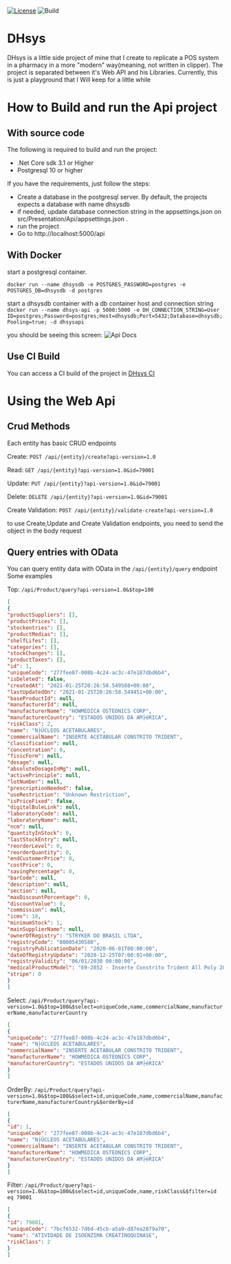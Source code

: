 [![License](https://img.shields.io/pypi/l/ansicolortags.svg)](https://img.shields.io/github/license/adnanioricce/DHsys)
![Build](https://img.shields.io/github/workflow/status/adnanioricce/DHsys/ci/master)

# DHsys
DHsys is a little side project of mine that I create to replicate a POS system in a pharmacy in a more "modern" way(meaning, not written in clipper). The project is separated between it's Web API and his Libraries. Currently, this is just a playground that I Will keep for a little while
# How to Build and run the Api project

## With source code

The following is required to build and run the project:

- .Net Core sdk 3.1 or Higher
- Postgresql 10 or higher

If you have the requirements, just follow the steps:

- Create a database in the postgresql server. By default, the projects expects a database with name dhsysdb
- if needed, update database connection string in the appsettings.json on src/Presentation/Api/appsettings.json .
- run the project
- Go to http://localhost:5000/api
## With Docker

start a postgresql container.

```docker run --name dhsysdb -e POSTGRES_PASSWORD=postgres -e POSTGRES_DB=dhsysdb -d postgres```

start a dhsysdb container with a db container host and connection string 
```docker run --name dhsys-api -p 5000:5000 -e DH_CONNECTION_STRING=User ID=postgres;Password=postgres;Host=dhsysdb;Port=5432;Database=dhsysdb;Pooling=true; -d dhsysapi```

you should be seeing this screen:
![Api Docs](./docs/img/api_swagger.png)
## Use CI Build
You can access a CI build of the project in [DHsys CI](http://dhsysapi.adnangonzagaci.com/api/v1/)

# Using the Web Api
## Crud Methods
Each entity has basic CRUD endpoints

Create: ``POST /api/{entity}/create?api-version=1.0``

Read: ``GET /api/{entity}?api-version=1.0&id=79001``

Update: ``PUT /api/{entity}?api-version=1.0&id=79001``

Delete: ``DELETE /api/{entity}?api-version=1.0&id=79001``

Create Validation: ``POST /api/{entity}/validate-create?api-version=1.0``

to use Create,Update and Create Validation endpoints, you need to send the object in the body request

## Query entries with OData
You can query entity data with OData in the ``/api/{entity}/query`` endpoint
Some examples 

Top: ``/api/Product/query?api-version=1.0&$top=100``
```json
[
{
"productSuppliers": [],
"productPrices": [],
"stockentries": [],
"productMedias": [],
"shelfLifes": [],
"categories": [],
"stockChanges": [],
"productTaxes": [],
"id": 1,
"uniqueCode": "277fee87-008b-4c24-ac3c-47e187dbd6b4",
"isDeleted": false,
"createdAt": "2021-01-25T20:26:58.549588+00:00",
"lastUpdatedOn": "2021-01-25T20:26:58.549451+00:00",
"baseProductId": null,
"manufacturerId": null,
"manufacturerName": "HOWMEDICA OSTEONICS CORP",
"manufacturerCountry": "ESTADOS UNIDOS DA AM├ëRICA",
"riskClass": 2,
"name": "N├ÜCLEOS ACETABULARES",
"commercialName": "INSERTE ACETABULAR CONSTRITO TRIDENT",
"classification": null,
"concentration": 0,
"fisicForm": null,
"dosage": null,
"absoluteDosageInMg": null,
"activePrinciple": null,
"lotNumber": null,
"prescriptionNeeded": false,
"useRestriction": "Unknown Restriction",
"isPriceFixed": false,
"digitalBuleLink": null,
"laboratoryCode": null,
"laboratoryName": null,
"ncm": null,
"quantityInStock": 0,
"lastStockEntry": null,
"reorderLevel": 0,
"reorderQuantity": 0,
"endCustomerPrice": 0,
"costPrice": 0,
"savingPercentage": 0,
"barCode": null,
"description": null,
"section": null,
"maxDiscountPercentage": 0,
"discountValue": 0,
"commission": null,
"icms": 18,
"minimumStock": 1,
"mainSupplierName": null,
"ownerOfRegistry": "STRYKER DO BRASIL LTDA",
"registryCode": "80005430580",
"registryPublicationDate": "2020-06-01T00:00:00",
"dateOfRegistryUpdate": "2020-12-25T07:00:01+00:00",
"registryValidity": "06/01/2030 00:00:00",
"medicalProductModel": "69-2852 - Inserte Constrito Trident All Poly 28mm/ 52mm",
"stripe": 0
}
]
```

Select: ``/api/Product/query?api-version=1.0&$top=100&$select=uniqueCode,name,commercialName,manufacturerName,manufacturerCountry``

```json
[
{
"uniqueCode": "277fee87-008b-4c24-ac3c-47e187dbd6b4",
"name": "N├ÜCLEOS ACETABULARES",
"commercialName": "INSERTE ACETABULAR CONSTRITO TRIDENT",
"manufacturerName": "HOWMEDICA OSTEONICS CORP",
"manufacturerCountry": "ESTADOS UNIDOS DA AM├ëRICA"
}
]
```

OrderBy: ``/api/Product/query?api-version=1.0&$top=100&$select=id,uniqueCode,name,commercialName,manufacturerName,manufacturerCountry&$orderBy=id``

```json
[
{
"id": 1,
"uniqueCode": "277fee87-008b-4c24-ac3c-47e187dbd6b4",
"name": "N├ÜCLEOS ACETABULARES",
"commercialName": "INSERTE ACETABULAR CONSTRITO TRIDENT",
"manufacturerName": "HOWMEDICA OSTEONICS CORP",
"manufacturerCountry": "ESTADOS UNIDOS DA AM├ëRICA"
}
]
```


Filter: ``/api/Product/query?api-version=1.0&$top=100&$select=id,uniqueCode,name,riskClass&$filter=id eq 79001``

```json
[
{
"id": 79001,
"uniqueCode": "7bcf6532-7d6d-45cb-a5a9-d87ea2879a70",
"name": "ATIVIDADE DE ISOENZIMA CREATINOQUINASE",
"riskClass": 2
}
]
```
